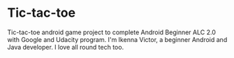 # Tic-tac-toe
Tic-tac-toe android game project to complete Android Beginner ALC 2.0 with Google and Udacity program.
I'm Ikenna Victor, a beginner Android and Java developer. I love all round tech too.
